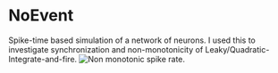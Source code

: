 # NoEvent
Spike-time based simulation of a network of neurons. I used this to investigate synchronization and non-monotonicity of Leaky/Quadratic-Integrate-and-fire.
![Non monotonic spike rate.](./nonMonotonicity.jpeg)
